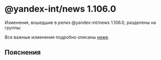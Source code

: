 # @yandex-int/news 1.106.0

<!-- ЧЕЛОВЕЧЕСКОЕ ВСТУПЛЕНИЕ -->

Изменения, вошедшие в релиз @yandex-int/news 1.106.0, разделены на группы:

Все важные изменения подробно описаны [ниже](#Пояснения).

## Пояснения

